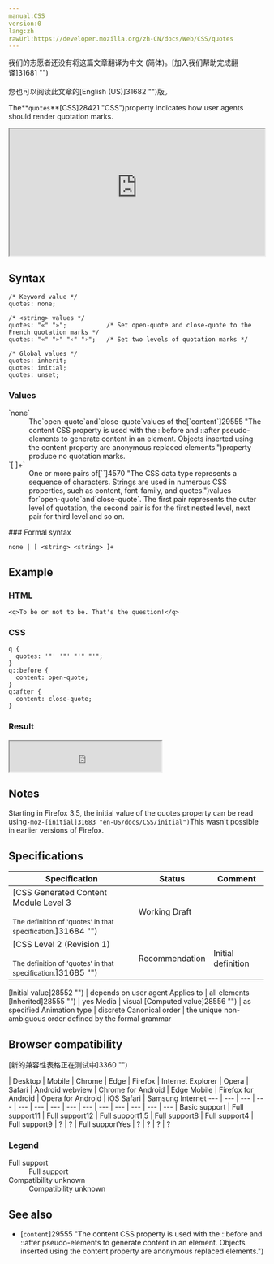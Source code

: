 ```yaml
---
manual:CSS
version:0
lang:zh
rawUrl:https://developer.mozilla.org/zh-CN/docs/Web/CSS/quotes
---
```




<bdi>我们的志愿者还没有将这篇文章翻译为<bdi>中文 (简体)</bdi>。[加入我们帮助完成翻译]31681 "")<br></br>您也可以阅读此文章的[English (US)]31682 "")版。</bdi>






The**`quotes`**[CSS]28421 "CSS")property indicates how user agents should render quotation marks.

<iframe src='https://interactive-examples.mdn.mozilla.net/pages/css/quotes.html' width='100%' height='250'></iframe>

## Syntax<a name="Syntax"></a>

```
/* Keyword value */
quotes: none;

/* <string> values */
quotes: "«" "»";           /* Set open-quote and close-quote to the French quotation marks */
quotes: "«" "»" "‹" "›";   /* Set two levels of quotation marks */

/* Global values */
quotes: inherit;
quotes: initial;
quotes: unset;
```

### Values<a name="Values"></a>
<dl><dt id=''>`none`</dt><dd>The`open-quote`and`close-quote`values of the[`content`]29555 "The content CSS property is used with the ::before and ::after pseudo-elements to generate content in an element. Objects inserted using the content property are anonymous replaced elements.")property produce no quotation marks.</dd><dt id=''>`[<string> <string>]+`</dt><dd>One or more pairs of[`<string>`]4570 "The <string> CSS data type represents a sequence of characters. Strings are used in numerous CSS properties, such as content, font-family, and quotes.")values for`open-quote`and`close-quote`. The first pair represents the outer level of quotation, the second pair is for the first nested level, next pair for third level and so on.</dd></dl>
### Formal syntax<a name="Formal_syntax"></a>

```
none | [ <string> <string> ]+
```

## Example<a name="Example"></a>

### HTML<a name="HTML"></a>

```
<q>To be or not to be. That's the question!</q>
```

### CSS<a name="CSS"></a>

```
q {
  quotes: '"' '"' "'" "'";
}
q::before {
  content: open-quote;
}
q:after {
  content: close-quote;
}
```

### Result<a name="Result"></a>


<iframe src='https://mdn.mozillademos.org/en-US/docs/Web/CSS/quotes$samples/Example?revision=1384570' width='300' height='60'></iframe>



## Notes<a name="Notes"></a>


Starting in Firefox 3.5, the initial value of the quotes property can be read using`-moz-[initial]31683 "en-US/docs/CSS/initial")`This wasn&#39;t possible in earlier versions of Firefox.


## Specifications<a name="Specifications"></a>

Specification | Status | Comment 
 ---  |  ---  |  ---  | 
[CSS Generated Content Module Level 3<br></br><small>The definition of &#39;quotes&#39; in that specification.</small>]31684 "") | Working Draft |  
[CSS Level 2 (Revision 1)<br></br><small>The definition of &#39;quotes&#39; in that specification.</small>]31685 "") | Recommendation | Initial definition 


[Initial value]28552 "") | depends on user agent 
Applies to | all elements 
[Inherited]28555 "") | yes 
Media | visual 
[Computed value]28556 "") | as specified 
Animation type | discrete 
Canonical order | the unique non-ambiguous order defined by the formal grammar 


## Browser compatibility<a name="Browser_Compatibility"></a>
[新的兼容性表格正在测试中<i></i>]3360 "")

 | <abbr>Desktop<i></i></abbr> | <abbr>Mobile<i></i></abbr> 
 | <abbr>Chrome<i></i></abbr> | <abbr>Edge<i></i></abbr> | <abbr>Firefox<i></i></abbr> | <abbr>Internet Explorer<i></i></abbr> | <abbr>Opera<i></i></abbr> | <abbr>Safari<i></i></abbr> | <abbr>Android webview<i></i></abbr> | <abbr>Chrome for Android<i></i></abbr> | <abbr>Edge Mobile<i></i></abbr> | <abbr>Firefox for Android<i></i></abbr> | <abbr>Opera for Android<i></i></abbr> | <abbr>iOS Safari<i></i></abbr> | <abbr>Samsung Internet<i></i></abbr> 
 ---  |  ---  |  ---  |  ---  |  ---  |  ---  |  ---  |  ---  |  ---  |  ---  |  ---  |  ---  |  ---  |  ---  | 
Basic support | <abbr>Full support</abbr>11 | <abbr>Full support</abbr>12 | <abbr>Full support</abbr>1.5 | <abbr>Full support</abbr>8 | <abbr>Full support</abbr>4 | <abbr>Full support</abbr>9 | <abbr>?</abbr> | <abbr>?</abbr> | <abbr>Full support</abbr>Yes | <abbr>?</abbr> | <abbr>?</abbr> | <abbr>?</abbr> | <abbr>?</abbr> 


### Legend<a name="Legend"></a>
<dl><dt id=''><abbr>Full support</abbr></dt><dd>Full support</dd><dt id=''><abbr>Compatibility unknown</abbr></dt><dd>Compatibility unknown</dd></dl>

## See also<a name="See_also"></a>

* [`content`]29555 "The content CSS property is used with the ::before and ::after pseudo-elements to generate content in an element. Objects inserted using the content property are anonymous replaced elements.")



